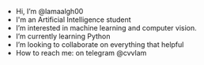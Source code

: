 - Hi, I’m @lamaalgh00
- I'm an Artificial Intelligence student
- I’m interested in machine learning and computer vision.
- I’m currently learning Python
- I’m looking to collaborate on everything that helpful
- How to reach me: on telegram @cvvlam

<!---
lamaalgh00/lamaalgh00 is a ✨ special ✨ repository because its `README.md` (this file) appears on your GitHub profile.
You can click the Preview link to take a look at your changes.
--->
